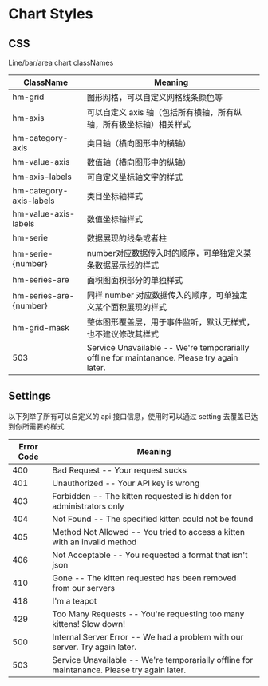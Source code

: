 # Chart Styles

## CSS

Line/bar/area chart classNames

ClassName| Meaning
---------- | -------
hm-grid | 图形网格，可以自定义网格线条颜色等
hm-axis | 可以自定义 axis 轴（包括所有横轴，所有纵轴，所有极坐标轴）相关样式
hm-category-axis | 类目轴（横向图形中的横轴）
hm-value-axis | 数值轴（横向图形中的纵轴）
hm-axis-labels  | 可自定义坐标轴文字的样式
hm-category-axis-labels | 类目坐标轴样式
hm-value-axis-labels | 数值坐标轴样式
hm-serie | 数据展现的线条或者柱
hm-serie-{number} | number对应数据传入时的顺序，可单独定义某条数据展示线的样式
hm-series-are | 面积图面积部分的单独样式
hm-series-are-{number} | 同样 number 对应数据传入的顺序，可单独定义某个面积展现的样式
hm-grid-mask | 整体图形覆盖层，用于事件监听，默认无样式，也不建议修改其样式
503 | Service Unavailable -- We're temporarially offline for maintanance. Please try again later.

## Settings

<aside class="notice">以下列举了所有可以自定义的 api 接口信息，使用时可以通过 setting 去覆盖已达到你所需要的样式</aside>

Error Code | Meaning
---------- | -------
400 | Bad Request -- Your request sucks
401 | Unauthorized -- Your API key is wrong
403 | Forbidden -- The kitten requested is hidden for administrators only
404 | Not Found -- The specified kitten could not be found
405 | Method Not Allowed -- You tried to access a kitten with an invalid method
406 | Not Acceptable -- You requested a format that isn't json
410 | Gone -- The kitten requested has been removed from our servers
418 | I'm a teapot
429 | Too Many Requests -- You're requesting too many kittens! Slow down!
500 | Internal Server Error -- We had a problem with our server. Try again later.
503 | Service Unavailable -- We're temporarially offline for maintanance. Please try again later.

